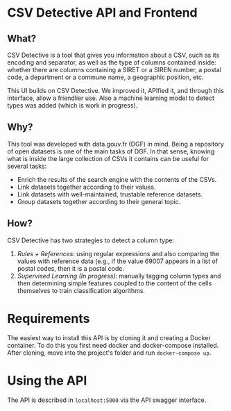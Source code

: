 # CSV Detective API and Frontend


## What?
CSV Detective is a tool that gives you information about a CSV, such as its encoding and separator, as well as the type of columns contained inside: whether there are columns containing a SIRET or a SIREN number, a postal code, a department or a commune name, a geographic position, etc.

This UI builds on CSV Detective. We improved it, APIfied it, and through this interface, allow a friendlier use. Also a machine learning model to detect types was added (which is work in progress).

## Why?
This tool was developed with data.gouv.fr (DGF) in mind. Being a repository of open datasets is one of the main tasks of DGF. In that sense, knowing what is inside the large collection of CSVs it contains can be useful for several tasks:

*    Enrich the results of the search engine with the contents of the CSVs.
*    Link datasets together according to their values.
*    Link datasets with well-maintained, trustable reference datasets.
*    Group datasets together according to their general topic.

## How?
CSV Detective has two strategies to detect a column type:

1.   _Rules + References_: using regular expressions and also comparing the values with reference data (e.g., if the value 69007 appears in a list of postal codes, then it is a postal code.
2.   _Supervised Learning (In progress)_: manually tagging column types and then determining simple features coupled to the content of the cells themselves to train classification algorithms.

# Requirements

The easiest way to install this API is by cloning it and creating a Docker container. To do this you first need docker and docker-compose installed.
After cloning, move into the project's folder and run `docker-compose up`.

# Using the API 

The API is described in `localhost:5000` via the API swagger interface.

